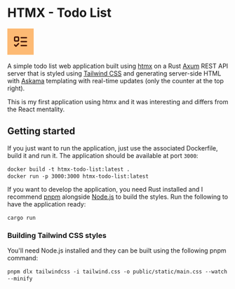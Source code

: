 # HTMX - Todo List

<img src="./public/static/favicon.svg" height="60px">

A simple todo list web application built using [htmx](https://htmx.org/) on a Rust [Axum](https://github.com/tokio-rs/axum) REST API server that is styled using [Tailwind CSS](https://tailwindcss.com/) and generating server-side HTML with [Askama](https://github.com/djc/askama) templating with real-time updates (only the counter at the top right).

This is my first application using htmx and it was interesting and differs from the React mentality.

## Getting started

If you just want to run the application, just use the associated Dockerfile, build it and run it. The application should be available at port `3000`:

```
docker build -t htmx-todo-list:latest .
docker run -p 3000:3000 htmx-todo-list:latest
```

If you want to develop the application, you need Rust installed and I recommend [pnpm](https://pnpm.io/) alongside [Node.js](https://nodejs.org/) to build the styles. Run the following to have the application ready:

```
cargo run
```

### Building Tailwind CSS styles

You'll need Node.js installed and they can be built using the following pnpm command:

```
pnpm dlx tailwindcss -i tailwind.css -o public/static/main.css --watch --minify
```
